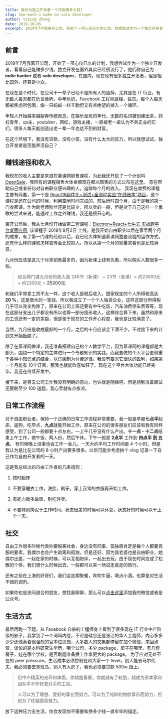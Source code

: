 ```yaml
---
title: 我作为独立开发者一个月能赚多少钱?
slug: how-much-i-make-as-solo-developer
author: Viking Zhang
date: 2019-10-05
excerpt: 2019年7月我离开公司，开始了一项心仪已久的计划，我想尝试作为一个独立开发者，看看自己能赚多少钱。独立开发在国外其实已经很流行了，他们称自己为 indie hacker 或者 solo developer，在国内，现在也有很多独立开发者，但是相比国外，还算是小众。这是我三个月以来的总结和收入状况。
---
```


## 前言

2019年7月我离开公司，开始了一项心仪已久的计划，我想尝试作为一个独立开发者，看看自己能赚多少钱。独立开发在国外其实已经很流行了，他们称自己为 **indie hacker** 或者 **solo developer**，在国内，现在也有很多独立开发者，但是相比国外，还算是小众。

在现在这个时代，在公司干一辈子已经不是所有人的选择，尤其是在 IT 行业，有无数人每天都在危言耸听，中年危机，Facebook 工程师跳楼，裁员。每个人每天都被焦虑所包围，像一只蚂蚁一样辛勤但又有点绝望的掉入一个循环。

年轻人开始越来越摒弃传统观念，在娱乐至死的年代，无数的名词被创建出来，斜杠青年，up主，youtuber，网红，游戏主播，一直被老一辈认为不务正业的它们，很多人每天能创造出老一辈一年也达不到的财富。

在这个环境下，我没有贷款，没有小孩，没有什么太大的压力，所以我想试试，独立开发者是否能养活自己？

## 赚钱途径和收入

我现在的收入主要是来自在慕课网销售课程，为此我还开启了一个计划叫 [OpenSale](/opensale)，我所有的课程销售大体金额现在都以图表的方式公布在[这里](/opensale)。 意在帮助自己或者任何对自由职业感兴趣的人，追踪每个月的收入。
我现在收费的课程主要有两套，第一个是 [React16组件化+测试+全流程实战“在线账本”项目](https://coding.imooc.com/class/302.html)，这个课程是还在公司的时候，利用空闲时间完成的，前后历时四个月，由于是我的第一门收费课，作为新老师粉丝还是比较少，所以卖的一般，但是对于自己这样一个勇敢的尝试来说，能通过工作之外赚钱，我还是很开心的。

离开公司后，我从七月份开始做第二套课程：[Electron+React+七牛云 实战跨平台桌面应用](https://coding.imooc.com/class/384.html), 该课程于 2019年9月2日 上线，是我开始自由职业以后在家里两个月的成果，有了第一门课的经验以后，我已经大体知道慕课网整套流程的运作方式， 还有什么样的课和怎样宣传会比较抓人。所以从第一个月的销量来看也是比较满意。

九月份应该是这几个月来销售最多的，因为新课上线有优惠，所以购买人数很多一些。

> 综合两门课九月份的收入是 245节（新课） + 23节（老课）= 约23000元 + 约2200元 = **25200元** 

和我们平常拿工资不太一样，这个收入是税后收入，国家规定的个人所得税高达 **20 %**，这是很大的一笔钱，所以我成立了一个个人独资企业，这样这部分所得税几乎可以完全免除了，原来在公司上班还要有中午吃饭，汽车油费停车费等等，现在这部分支出几乎都没有所以也算一部分隐形收入，这样综合算下来，虽然和原来的工资还有一定的差距，但是鉴于现在的工作开心程度，我也是比较满意了。

当然，九月份是收成最好的一个月，之后的十月应该会下滑不少，不过接下来的计划又开始酝酿了。

除了在慕课网做课，我还准备搭建自己的个人教学平台，因为慕课网的课程都是大部头，围绕一个特定的主体进行一个专题知识的实践，而我要做的个人平台更侧重于各种小知识点的结合，以订阅制为付费途径。我没有要求它很快的盈利，如果第一个月能有 10个订阅，那我也就能欣喜如狂了。现在这个平台大体功能已经完毕，我还在继续开发中。

接下来，是否去公司工作我没有明确的意向，也许就是随缘吧，但是想到准备面试还要刷至少 100 道题，我心里就有点拔凉。

## 日常工作流程

对于自由职业者，保持一个正确的日常工作流程非常重要，我一般是早晨**七点半**起床，遛狗，吃早点，**九点**就能开始工作，原来在公司的很多朋友们应该和我有同样感受，到了公司一般都要十点左右，一上午几乎没有什么产出。**十一点 - 十二点**结束上午工作，做午饭，两人份，然后午休。下午一般是 **2点半** 工作到 **四点半 到 五点**。 有时候晚上没事也会工作一会儿。一天大约平均工作时间是 4 个小时。但是我认为是比在公司的 8 小时产出要多很多。以后可能会考虑拍个 vlog 记录一下自己作为自由开发者的一天。

这是我总结出的自由工作者的几条规则：

1. 按时起床

2. 不要穿睡衣工作，洗脸，刷牙，穿上正常的衣服再开始工作。

3. 有能力就多做饭，别吃外卖。

4. 不要特别拘泥于工作时间，状态很差的时候可以休息，状态好的时候可以干上个一天。

## 社交

自由工作很多时候代表你要脱离社会，身边没有同事，孤独感肯定是每个人都要克服的要素，我偶尔也会产生疏离和孤独，但是还好，因为我老婆也是自由职业，她偶尔出差，一起在家的时候，可以互相陪伴，一起出去玩。由于现在时间变成了松散的个体，我们想什么时候出去，一般都可以来一场说走就走的旅行。

还有之前在上海的好哥们，我们会定期聚餐，吹吹牛逼，喝点小酒。也算是对生活不错的调剂。

如果你也是志同道合的朋友，想找我聊聊，那么可以[点击这里](/about)添加我的微信或者是公众号。

## 生活方式

最后再跑一下题，从 Facebook 自杀的工程师身上看到了很多现在 IT 行业中产阶级的影子，我学到了一个词叫内卷，不论是硅谷还是张江的华人工程师，内心多多少少还残余着很强烈的官本位思想，大多数人的交集都停留在加个微信，来回点赞，谈论的是本科研究生学历，哪个公司，多少 package，房子在哪里，有几套房子，娃在哪个学校，是否刷题准备换工作拿更大的 package。
为了应对无处不在的 peer pressure，生活成本必须控制在和大家一个 level，别人能去马尔代夫，我必须要去塞班岛，别人有大房子，我也必须要贷款 500w 跟上。

> 但中产精英的光环和体面，你越是看重，你就越有了软肋，越成为资本家和团队中不怀好意对手的工具。

> 人可以为了理想、爱好的事业而努力，可以为了纯粹的物欲享乐而努力，但别为了优越感而努力。

放下这种压力去生活，你会发现你不需要和挣多少钱一直牢牢的锚定。

